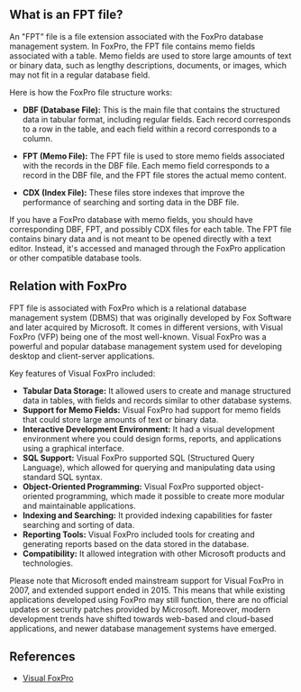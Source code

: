 ## What is an FPT file?

An "FPT" file is a file extension associated with the FoxPro database management system. In FoxPro, the FPT file contains memo fields associated with a table. Memo fields are used to store large amounts of text or binary data, such as lengthy descriptions, documents, or images, which may not fit in a regular database field.

Here is how the FoxPro file structure works:

- **DBF (Database File):** This is the main file that contains the structured data in tabular format, including regular fields. Each record corresponds to a row in the table, and each field within a record corresponds to a column.

- **FPT (Memo File):** The FPT file is used to store memo fields associated with the records in the DBF file. Each memo field corresponds to a record in the DBF file, and the FPT file stores the actual memo content.

- **CDX (Index File):** These files store indexes that improve the performance of searching and sorting data in the DBF file.

If you have a FoxPro database with memo fields, you should have corresponding DBF, FPT, and possibly CDX files for each table. The FPT file contains binary data and is not meant to be opened directly with a text editor. Instead, it's accessed and managed through the FoxPro application or other compatible database tools.

## Relation with FoxPro

FPT file is associated with FoxPro which is a relational database management system (DBMS) that was originally developed by Fox Software and later acquired by Microsoft. It comes in different versions, with Visual FoxPro (VFP) being one of the most well-known. Visual FoxPro was a powerful and popular database management system used for developing desktop and client-server applications.

Key features of Visual FoxPro included:

- **Tabular Data Storage:** It allowed users to create and manage structured data in tables, with fields and records similar to other database systems.
- **Support for Memo Fields:** Visual FoxPro had support for memo fields that could store large amounts of text or binary data.
- **Interactive Development Environment:** It had a visual development environment where you could design forms, reports, and applications using a graphical interface.
- **SQL Support:** Visual FoxPro supported SQL (Structured Query Language), which allowed for querying and manipulating data using standard SQL syntax.
- **Object-Oriented Programming:** Visual FoxPro supported object-oriented programming, which made it possible to create more modular and maintainable applications.
- **Indexing and Searching:** It provided indexing capabilities for faster searching and sorting of data.
- **Reporting Tools:** Visual FoxPro included tools for creating and generating reports based on the data stored in the database.
- **Compatibility:** It allowed integration with other Microsoft products and technologies.

Please note that Microsoft ended mainstream support for Visual FoxPro in 2007, and extended support ended in 2015. This means that while existing applications developed using FoxPro may still function, there are no official updates or security patches provided by Microsoft. Moreover, modern development trends have shifted towards web-based and cloud-based applications, and newer database management systems have emerged.

## References
* [Visual FoxPro](https://en.wikipedia.org/wiki/Visual_FoxPro)

